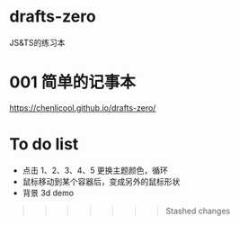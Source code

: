 # drafts-zero
 JS&TS的练习本
 
# 001 简单的记事本
https://chenlicool.github.io/drafts-zero/
# To do list
- 点击 1、2、3、4、5 更换主题颜色，循环
- 鼠标移动到某个容器后，变成另外的鼠标形状
- 背景 3d demo
>>>>>>> Stashed changes
